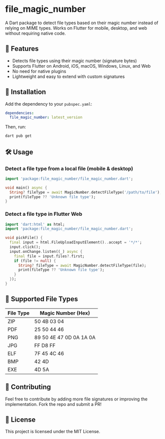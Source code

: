 # file_magic_number

A Dart package to detect file types based on their magic number instead of relying on MIME types. Works on Flutter for mobile, desktop, and web without requiring native code.

## 🚀 Features
- Detects file types using their magic number (signature bytes)
- Supports Flutter on Android, iOS, macOS, Windows, Linux, and Web
- No need for native plugins
- Lightweight and easy to extend with custom signatures

## 📌 Installation
Add the dependency to your `pubspec.yaml`:

```yaml
dependencies:
  file_magic_number: latest_version
```

Then, run:
```sh
dart pub get
```

## 🛠️ Usage

### Detect a file type from a local file (mobile & desktop)
```dart
import 'package:file_magic_number/file_magic_number.dart';

void main() async {
  String? fileType = await MagicNumber.detectFileType('/path/to/file');
  print(fileType ?? 'Unknown file type');
}
```

### Detect a file type in Flutter Web
```dart
import 'dart:html' as html;
import 'package:file_magic_number/file_magic_number.dart';

void pickFile() {
  final input = html.FileUploadInputElement()..accept = '*/*';
  input.click();
  input.onChange.listen((_) async {
    final file = input.files?.first;
    if (file != null) {
      String? fileType = await MagicNumber.detectFileType(file);
      print(fileType ?? 'Unknown file type');
    }
  });
}
```

## 🎯 Supported File Types
| File Type | Magic Number (Hex) |
|-----------|--------------------|
| ZIP       | 50 4B 03 04        |
| PDF       | 25 50 44 46        |
| PNG       | 89 50 4E 47 0D 0A 1A 0A |
| JPG       | FF D8 FF           |
| ELF       | 7F 45 4C 46        |
| BMP       | 42 4D              |
| EXE       | 4D 5A              |

## 📌 Contributing
Feel free to contribute by adding more file signatures or improving the implementation. Fork the repo and submit a PR!

## 📜 License
This project is licensed under the MIT License.

